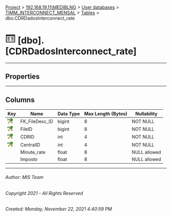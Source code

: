 #### 

[Project](../../../../index.md) > [192.168.19.11\\MEDIBLNG](../../../index.md) > [User databases](../../index.md) > [TIMM_INTERCONNECT_MENSAL](../index.md) > [Tables](Tables.md) > dbo.CDRDadosInterconnect_rate

# ![Tables](../../../../Images/Table32.png) [dbo].[CDRDadosInterconnect_rate]

---

## <a name="#properties"></a>Properties



---

## <a name="#columns"></a>Columns

| Key | Name | Data Type | Max Length (Bytes) | Nullability |
|---|---|---|---|---|
| [![Cluster Primary Key PK_CDRDadosInterconnect_rate: FK_FileDesc_ID\FileID\CDRID\CentralID](../../../../Images/pkcluster.png)](#indexes) | FK_FileDesc_ID | bigint | 8 | NOT NULL |
| [![Cluster Primary Key PK_CDRDadosInterconnect_rate: FK_FileDesc_ID\FileID\CDRID\CentralID](../../../../Images/pkcluster.png)](#indexes) | FileID | bigint | 8 | NOT NULL |
| [![Cluster Primary Key PK_CDRDadosInterconnect_rate: FK_FileDesc_ID\FileID\CDRID\CentralID](../../../../Images/pkcluster.png)](#indexes) | CDRID | int | 4 | NOT NULL |
| [![Cluster Primary Key PK_CDRDadosInterconnect_rate: FK_FileDesc_ID\FileID\CDRID\CentralID](../../../../Images/pkcluster.png)](#indexes) | CentralID | int | 4 | NOT NULL |
|  | Minute_rate | float | 8 | NULL allowed |
|  | Imposto | float | 8 | NULL allowed |


---

###### Author:  MIS Team

###### Copyright 2021 - All Rights Reserved

###### Created: Monday, November 22, 2021 4:40:59 PM

